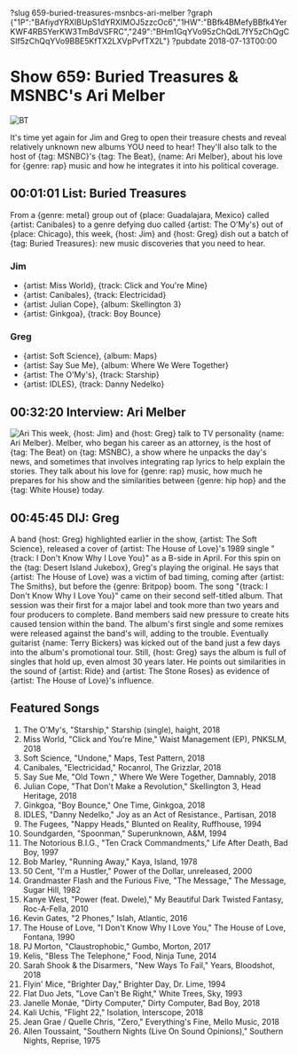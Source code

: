 ?slug 659-buried-treasures-msnbcs-ari-melber
?graph {"1P":"BAfiydYRXIBUpS1dYRXIMOJ5zzcOc6","1HW":"BBfk4BMefyBBfk4YerKWF4RB5YerKW3TmBdVSFRC","249":"BHm1GqYVo95zChQdL7fY5zChQgCSIf5zChQqYVo9BBE5KfTX2LXVpPvfTX2L"}
?pubdate 2018-07-13T00:00

# Show 659: Buried Treasures & MSNBC's Ari Melber

![BT](https://static.soundopinions.org/images/2018/BT_1.jpg)

It's time yet again for Jim and Greg to open their treasure chests and reveal relatively unknown new albums YOU need to hear! They'll also talk to the host of {tag: MSNBC}'s {tag: The Beat}, {name: Ari Melber}, about his love for {genre: rap} music and how he integrates it into his political coverage.



## 00:01:01 List: Buried Treasures
 From a {genre: metal} group out of {place: Guadalajara, Mexico} called {artist: Canibales} to a genre defying duo called {artist: The O'My's} out of {place: Chicago}, this week, {host: Jim} and {host: Greg} dish out a batch of {tag: Buried Treasures}: new music discoveries that you need to hear. 

### Jim
- {artist: Miss World}, {track: Click and You're Mine}
- {artist: Canibales}, {track: Electricidad}
- {artist: Julian Cope}, {album: Skellington 3}
- {artist: Ginkgoa}, {track: Boy Bounce}

### Greg
- {artist: Soft Science}, {album: Maps}
- {artist: Say Sue Me}, {album: Where We Were Together}
- {artist: The O'My's}, {track: Starship} 
- {artist: IDLES}, {track: Danny Nedelko}


## 00:32:20 Interview: Ari Melber
![Ari](https://static.soundopinions.org/assets/659/1HW0.jpg)
This week, {host: Jim} and {host: Greg} talk to TV personality {name: Ari Melber}. Melber, who began his career as an attorney, is the host of {tag: The Beat} on {tag: MSNBC}, a show where he unpacks the day's news, and sometimes that involves integrating rap lyrics to help explain the stories. They talk about his love for {genre: rap} music, how much he prepares for his show and the similarities between {genre: hip hop} and the {tag: White House} today.


## 00:45:45 DIJ: Greg
A band {host: Greg} highlighted earlier in the show, {artist: The Soft Science}, released a cover of {artist: The House of Love}'s 1989 single "{track: I Don't Know Why I Love You}" as a B-side in April. For this spin on the {tag: Desert Island Jukebox}, Greg's playing the original. He says that {artist: The House of Love} was a victim of bad timing, coming after {artist: The Smiths}, but before the {genre: Britpop} boom. The song "{track: I Don't Know Why I Love You}" came on their second self-titled album. That session was their first for a major label and took more than two years and four producers to complete. Band members said new pressure to create hits caused tension within the band. The album's first single and some remixes were released against the band's will, adding to the trouble. Eventually guitarist {name: Terry Bickers} was kicked out of the band just a few days into the album's promotional tour. Still, {host: Greg} says the album is full of singles that hold up, even almost 30 years later. He points out similarities in the sound of {artist: Ride} and {artist: The Stone Roses} as evidence of {artist: The House of Love}'s influence. 


## Featured Songs
1. The O'My's, "Starship," Starship (single), haight, 2018
1. Miss World, "Click and You're Mine," Waist Management (EP), PNKSLM, 2018
1. Soft Science, "Undone," Maps, Test Pattern, 2018
1. Canibales, "Electricidad," Rocanrol, The Grizzlar, 2018
1. Say Sue Me, "Old Town ," Where We Were Together, Damnably, 2018
1. Julian Cope, "That Don't Make a Revolution," Skellington 3, Head Heritage, 2018
1. Ginkgoa, "Boy Bounce," One Time, Ginkgoa, 2018
1. IDLES, "Danny Nedelko," Joy as an Act of Resistance., Partisan, 2018
1. The Fugees, "Nappy Heads," Blunted on Reality, Ruffhouse, 1994
1. Soundgarden, "Spoonman," Superunknown, A&M, 1994
1. The Notorious B.I.G., "Ten Crack Commandments," Life After Death, Bad Boy, 1997
1. Bob Marley, "Running Away," Kaya, Island, 1978
1. 50 Cent, "I'm a Hustler," Power of the Dollar, unreleased, 2000
1. Grandmaster Flash and the Furious Five, "The Message," The Message, Sugar Hill, 1982
1. Kanye West, "Power (feat. Dwele)," My Beautiful Dark Twisted Fantasy, Roc-A-Fella, 2010
1. Kevin Gates, "2 Phones," Islah, Atlantic, 2016
1. The House of Love, "I Don't Know Why I Love You," The House of Love, Fontana, 1990
1. PJ Morton, "Claustrophobic," Gumbo, Morton, 2017
1. Kelis, "Bless The Telephone," Food, Ninja Tune, 2014
1. Sarah Shook & the Disarmers, "New Ways To Fail," Years, Bloodshot, 2018
1. Flyin' Mice, "Brighter Day," Brighter Day, Dr. Lime, 1994
1. Flat Duo Jets, "Love Can't Be Right," White Trees, Sky, 1993
1. Janelle Monáe, "Dirty Computer," Dirty Computer, Bad Boy, 2018
1. Kali Uchis, "Flight 22," Isolation, Interscope, 2018
1. Jean Grae / Quelle Chris, "Zero," Everything's Fine, Mello Music, 2018
1. Allen Toussaint, "Southern Nights (Live On Sound Opinions)," Southern Nights, Reprise, 1975
